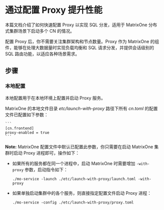 # 通过配置 Proxy 提升性能

本篇文档介绍了如何快速配置 Proxy 以实现 SQL 分发，适用于 MatrixOne 分布式集群场景下启动多个 CN 的情况。

配置 Proxy 后，你不需要关注集群架构和节点数量。Proxy 作为 MatrixOne 的组件，能够在处理大数据量时实现负载均衡和 SQL 请求分发，并提供会话级别的 SQL 路由功能，以适应各种场景需求。

## 步骤

### 本地配置

本地配置用于在本地环境上配置并启动 Proxy 服务。

MatrixOne 的本地文件目录 *etc/launch-with-proxy* 路径下所有 *cn.toml* 的配置文件已配置如下参数：

    ```
    [cn.frontend]
    proxy-enabled = true
    ```

__Note:__ MatrixOne 配置文件中默认已配置此参数，你只需要在启动 MatrixOne 集群时启动 Proxy 进程即可，操作如下：

- 如果所有的服务都在同一个进程中，启动 MatrixOne 时需要增加 `-with-proxy` 参数，启动指令如下：

   ```
   ./mo-service -launch ./etc/launch-with-proxy/launch.toml -with-proxy
   ```

- 如果单独启动集群中的各个服务，则直接指定配置文件启动 Proxy 进程：

   ```
   ./mo-service -config ./etc/launch-with-proxy/proxy.toml
   ```
